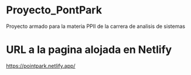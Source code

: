 # Proyecto_PontPark
Proyecto armado para la materia PPII de la carrera de analisis de sistemas
# URL a la pagina alojada en Netlify
https://pointpark.netlify.app/
